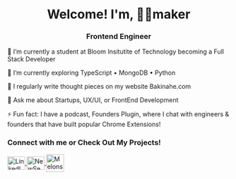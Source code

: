 <h1 align="center">Welcome! I'm, ✌🏿maker </h1>
<h3 align="center">Frontend Engineer</h3>



🔭 I’m currently a student at Bloom Insitutite of Technology becoming a Full Stack Developer 

🌱 I’m currently exploring TypeScript • MongoDB • Python 

📝 I regularly write thought pieces on my website Bakinahe.com

💬 Ask me about Startups, UX/UI, or FrontEnd Development

⚡ Fun fact: I have a podcast, Founders Plugin, where I chat with engineers & founders that have built popular Chrome Extensions!

<h3 align="left"> Connect with me or Check Out My Projects!</h3>
<p align="left">
  <a href="https://linkedin.com/in/peacemakerbak" target="_blank">
    <img align="center" src="https://raw.githubusercontent.com/rahuldkjain/github-profile-readme-generator/master/src/images/icons/Social/linked-in-alt.svg" alt="LinkedIn" height="30" width="40" />
  </a>
  <a href="https://newseat.journey.io/p/NewSeatProduct" target="_blank">
    <img align="center" src="https://i.ibb.co/NF6SfK8/NEWSEATE.png" alt="NewSeat" height="30" width="40" />
  </a>
  <a href="https://trymelons.com" target="_blank">
    <img align="center" src="https://i.ibb.co/tPqzPxb/melonslogo.png" alt="Melons" height="40" width="40" /> 
  </a>
</p>


<!---
peacemakerbak/peacemakerbak is a ✨ special ✨ repository because its `README.md` (this file) appears on your GitHub profile.
You can click the Preview link to take a look at your changes.
--->
